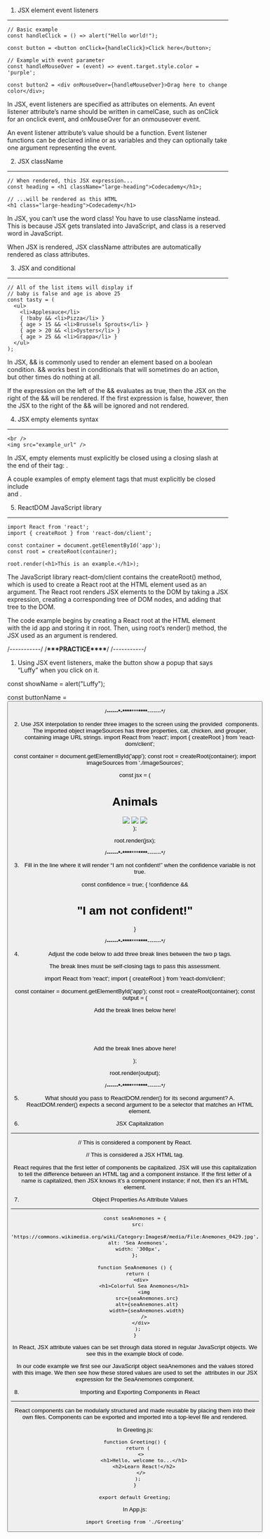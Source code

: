 1. JSX element event listeners

---

```
// Basic example
const handleClick = () => alert("Hello world!");

const button = <button onClick={handleClick}>Click here</button>;

// Example with event parameter
const handleMouseOver = (event) => event.target.style.color = 'purple';

const button2 = <div onMouseOver={handleMouseOver}>Drag here to change color</div>;
```

In JSX, event listeners are specified as attributes on elements. An event listener attribute’s name should be written in camelCase, such as onClick for an onclick event, and onMouseOver for an onmouseover event.

An event listener attribute’s value should be a function. Event listener functions can be declared inline or as variables and they can optionally take one argument representing the event.

2. JSX className

---

```
// When rendered, this JSX expression...
const heading = <h1 className="large-heading">Codecademy</h1>;

// ...will be rendered as this HTML
<h1 class="large-heading">Codecademy</h1>
```

In JSX, you can’t use the word class! You have to use className instead. This is because JSX gets translated into JavaScript, and class is a reserved word in JavaScript.

When JSX is rendered, JSX className attributes are automatically rendered as class attributes.

3. JSX and conditional

---

```
// All of the list items will display if
// baby is false and age is above 25
const tasty = (
  <ul>
    <li>Applesauce</li>
    { !baby && <li>Pizza</li> }
    { age > 15 && <li>Brussels Sprouts</li> }
    { age > 20 && <li>Oysters</li> }
    { age > 25 && <li>Grappa</li> }
  </ul>
);
```

In JSX, && is commonly used to render an element based on a boolean condition. && works best in conditionals that will sometimes do an action, but other times do nothing at all.

If the expression on the left of the && evaluates as true, then the JSX on the right of the && will be rendered. If the first expression is false, however, then the JSX to the right of the && will be ignored and not rendered.

4. JSX empty elements syntax

---

```
<br />
<img src="example_url" />
```

In JSX, empty elements must explicitly be closed using a closing slash at the end of their tag: <tagName />.

A couple examples of empty element tags that must explicitly be closed include <br> and <img>.

5. ReactDOM JavaScript library

---

```
import React from 'react';
import { createRoot } from 'react-dom/client';

const container = document.getElementById('app');
const root = createRoot(container);

root.render(<h1>This is an example.</h1>);
```

The JavaScript library react-dom/client contains the createRoot() method, which is used to create a React root at the HTML element used as an argument. The React root renders JSX elements to the DOM by taking a JSX expression, creating a corresponding tree of DOM nodes, and adding that tree to the DOM.

The code example begins by creating a React root at the HTML element with the id app and storing it in root. Then, using root‘s render() method, the JSX used as an argument is rendered.

/_-_-_-_-_-_-_-_-_-_-_-_/
/**\*\*\***PRACTICE**\*\*\*\***/
/_-_-_-_-_-_-_-_-_-_-_-_/

1. Using JSX event listeners, make the button show a popup that says “Luffy” when you click on it.

const showName = alert("Luffy");

const buttonName = <button onClick = {showName}/>

/**_-_-_-_-_-_-\*-\*\*\*\***\*\*\***\*\*\*\***-_-_-_-_-_-_-\*/

2. Use JSX interpolation to render three images to the screen using the provided <img /> components. The imported object imageSources has three properties, cat, chicken, and grouper, containing image URL strings.
   import React from 'react';
   import { createRoot } from 'react-dom/client';

const container = document.getElementById('app');
const root = createRoot(container);
import imageSources from './imageSources';

const jsx = (

  <div className="animal-container">
    <h1>Animals</h1>
    <div className="animal-photos">
      <img src={imageSources.cat}/>
      <img src={imageSources.chicken}/>
      <img src={imageSources.grouper}/>
    </div>
  </div>
);

root.render(jsx);

/**_-_-_-_-_-_-\*-\*\*\*\***\*\*\***\*\*\*\***-_-_-_-_-_-_-\*/

3. Fill in the line where it will render “I am not confident!” when the confidence variable is not true.

const confidence = true;
{ !confidence && <h1>"I am not confident!"</h1> }

/**_-_-_-_-_-_-\*-\*\*\*\***\*\*\***\*\*\*\***-_-_-_-_-_-_-\*/

4. Adjust the code below to add three break lines between the two p tags.

The break lines must be self-closing tags to pass this assessment.

import React from 'react';
import { createRoot } from 'react-dom/client';

const container = document.getElementById('app');
const root = createRoot(container);
const output = (

  <div>
  <p>Add the break lines below here!</p>
<br/>
<br/>
<br/>
  <p>Add the break lines above here!</p>
  </div>
);

root.render(output);

/**_-_-_-_-_-_-\*-\*\*\*\***\*\*\***\*\*\*\***-_-_-_-_-_-_-\*/

5. What should you pass to ReactDOM.render() for its second argument?
   A. ReactDOM.render() expects a second argument to be a selector that matches an HTML element.

6. JSX Capitalization

---

// This is considered a component by React.
<ThisComponent />

// This is considered a JSX HTML tag.

<div>

React requires that the first letter of components be capitalized. JSX will use this capitalization to tell the difference between an HTML tag and a component instance. If the first letter of a name is capitalized, then JSX knows it’s a component instance; if not, then it’s an HTML element.

7. Object Properties As Attribute Values

---

```
const seaAnemones = {
  src:
    'https://commons.wikimedia.org/wiki/Category:Images#/media/File:Anemones_0429.jpg',
  alt: 'Sea Anemones',
  width: '300px',
};

function SeaAnemones () {
  return (
    <div>
      <h1>Colorful Sea Anemones</h1>
      <img
        src={seaAnemones.src}
        alt={seaAnemones.alt}
        width={seaAnemones.width}
      />
    </div>
  );
}
```

In React, JSX attribute values can be set through data stored in regular JavaScript objects. We see this in the example block of code.

In our code example we first see our JavaScript object seaAnemones and the values stored with this image. We then see how these stored values are used to set the <img> attributes in our JSX expression for the SeaAnemones component.

8.  Importing and Exporting Components in React

---

React components can be modularly structured and made reusable by placing them into their own files. Components can be exported and imported into a top-level file and rendered.

In Greeting.js:

```
function Greeting() {
  return (
    <>
      <h1>Hello, welcome to...</h1>
      <h2>Learn React!</h2>
    </>
  );
}

export default Greeting;
```

In App.js:

```
import Greeting from './Greeting'
```
